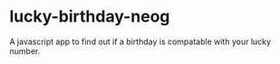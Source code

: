 # lucky-birthday-neog
 A javascript app to find out if a birthday is compatable with your lucky number.
